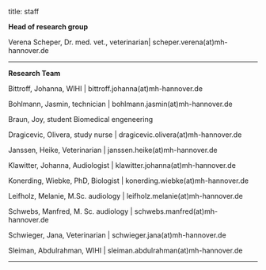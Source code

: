 title: staff

**Head of research group**

Verena Scheper, Dr. med. vet., veterinarian| scheper.verena(at)mh-hannover.de

---------------------------
**Research Team**


Bittroff, Johanna, WIHI | bittroff.johanna(at)mh-hannover.de

Bohlmann, Jasmin, technician  | bohlmann.jasmin(at)mh-hannover.de

Braun, Joy, student Biomedical engeneering

Dragicevic, Olivera, study nurse |  dragicevic.olivera(at)mh-hannover.de

Janssen, Heike, Veterinarian | janssen.heike(at)mh-hannover.de

Klawitter, Johanna, Audiologist | klawitter.johanna(at)mh-hannover.de

Konerding, Wiebke, PhD, Biologist | konerding.wiebke(at)mh-hannover.de

Leifholz, Melanie, M.Sc. audiology | leifholz.melanie(at)mh-hannover.de

Schwebs, Manfred, M. Sc. audiology | schwebs.manfred(at)mh-hannover.de

Schwieger, Jana, Veterinarian | schwieger.jana(at)mh-hannover.de

Sleiman, Abdulrahman, WIHI | sleiman.abdulrahman(at)mh-hannover.de



-----------------------------
